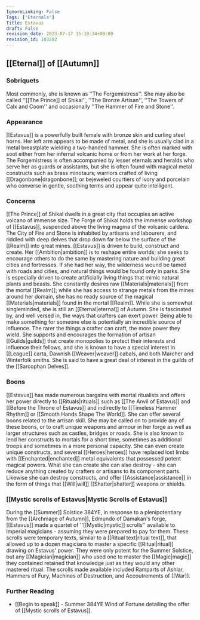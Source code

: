```yaml
---
IgnoreLinking: False
Tags: ['Eternals']
Title: Estavus
draft: False
revision_date: 2023-07-17 15:18:34+00:00
revision_id: 103282
---
```


## [[Eternal]] of [[Autumn]]
### Sobriquets
Most commonly, she is known as ''The Forgemistress''. 
She may also be called ''[[The Prince]] of Shikal'', ''The Bronze Artisan'', ''The Towers of Calx and Coom'' and occasionally ''The Hammer of Fire and Stone''.
### Appearance
[[Estavus]] is a powerfully built female with bronze skin and curling steel horns. Her left arm appears to be made of metal, and she is usually clad in a metal breastplate wielding a two-handed hammer. She is often marked with soot either from her infernal volcanic home or from her work at her forge.
The Forgemistress is often accompanied by lesser eternals and heralds who serve her as guards or assistants, but she is often found with magical metal constructs such as brass minotaurs; warriors crafted of living [[Dragonbone|dragonbone]]; or bejeweled courtiers of ivory and porcelain who converse in gentle, soothing terms and appear quite intelligent.
### Concerns
[[The Prince]] of Shikal dwells in a great city that occupies an active volcano of immense size. The Forge of Shikal holds the immense workshop of [[Estavus]], suspended above the living magma of the volcanic caldera. The City of Fire and Stone is inhabited by artisans and labourers, and riddled with deep delves that drop down far below the surface of the [[Realm]] into great mines.
[[Estavus]] is driven to build, construct and create. Her [[Ambition|ambition]] is to reshape entire worlds; she seeks to encourage others to do the same by mastering nature and building great cities and fortresses. If she had her way, the wilderness wound be tamed with roads and cities, and natural things would be found only in parks. She is especially driven to create artificially living things that mimic natural plants and beasts.
She constantly desires raw [[Materials|materials]] from the mortal [[Realm]]; while she has access to strange metals from the mines around her domain, she has no ready source of the magical [[Materials|materials]] found in the mortal [[Realm]].
While she is somewhat singleminded, she is still an [[Eternal|eternal]] of Autumn. She is fascinated by, and well versed in, the ways that crafters can exert power. Being able to make something for someone else is potentially an incredible source of influence. The rarer the things a crafter can craft, the more power they wield. She supports and encourages the formation of artisan [[Guilds|guilds]] that create monopolies to protect their interests and influence their fellows, and she is known to have a special interest in [[League]] carta, Dawnish [[Weaver|weaver]] cabals, and both Marcher and Winterfolk smiths. She is said to have a great deal of interest in the guilds of the [[Sarcophan Delves]].
### Boons
[[Estavus]] has made numerous bargains with mortal ritualists and offers her power directly to [[Rituals|rituals]] such as [[The Anvil of Estavus]] and [[Before the Throne of Estavus]] and indirectly to [[Timeless Hammer Rhythm]] or [[Smooth Hands Shape The World]]. She can offer several boons related to the artisan skill. She may be called on to provide any of these boons, or to craft unique weapons and armour in her forge as well as larger structures such as castles, bridges or roads.
She is also known to lend her constructs to mortals for a short time, sometimes as additional troops and sometimes in a more personal capacity. She can even create unique constructs, and several [[Heroes|heroes]] have replaced lost limbs with [[Enchanted|enchanted]] metal equivalents that possessed potent magical powers.
What she can create she can also destroy - she can reduce anything created by crafters or artisans to its component parts. Likewise she can destroy constructs, and offer [[Assistance|assistance]] in the form of things that [[Will|will]] [[Shatter|shatter]] weapons or shields.
### [[Mystic scrolls of Estavus|Mystic Scrolls of Estavus]]
During the [[Summer]] Solstice 384YE, in response to a plenipotentiary from the [[Archmage of Autumn]], Edmundo of Damakan's forge, [[Estavus]] made a quartet of ''[[Mystic|mystic]] scrolls'' available to Imperial magicians - assuming they were prepared to pay for them. These scrolls were temporary texts, similar to a [[Ritual text|ritual text]], that allowed up to a dozen magicians to master a specific [[Ritual|ritual]] drawing on Estavus' power. They were only potent for the Summer Solstice, but any [[Magician|magician]] who used one to master the [[Magic|magic]] they contained retained that knowledge just as they would any other mastered ritual. The scrolls made available included Ramparts of Ashlar, Hammers of Fury, Machines of Destruction, and Accoutrements of [[War]].
### Further Reading
* [[Begin to speak]] - Summer 384YE Wind of Fortune detailing the offer of [[Mystic scrolls of Estavus]].
